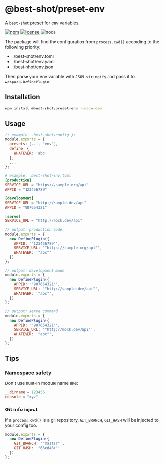 # @best-shot/preset-env

A `best-shot` preset for env variables.

[![npm][npm-badge]][npm-url]
[![license][license-badge]][github-url]
![node][node-badge]

The package will find the configuration from `process.cwd()` according to the following priority:

- ./best-shot/env.toml
- ./best-shot/env.yaml
- ./best-shot/env.json

Then parse your env variable with `JSON.stringify` and pass it to `webpack.DefinePlugin`.

## Installation

```bash
npm install @best-shot/preset-env --save-dev
```

## Usage

```js
// example: .best-shot/config.js
module.exports = {
  presets: [..., 'env'],
  define: {
    WHATEVER: 'abc'
  },
  ...
};
```

```toml
# example: .best-shot/env.toml
[production]
SERVICE_URL = "https://sample.org/api"
APPID = "123456789"

[development]
SERVICE_URL = "http://sample.dev/api"
APPID = "987654321"

[serve]
SERVICE_URL = "http://mock.dev/api"
```

```js
// output: production mode
module.exports = {
  new DefinePlugin({
    APPID: '"123456789"',
    SERVICE_URL: '"https://sample.org/api"',
    WHATEVER: '"abc"'
  })
};

// output: development mode
module.exports = {
  new DefinePlugin({
    APPID: '"987654321"',
    SERVICE_URL: '"http://sample.dev/api"',
    WHATEVER: '"abc"',
  })
};

// output: serve command
module.exports = {
  new DefinePlugin({
    APPID: '"987654321"',
    SERVICE_URL: '"http://mock.dev/api"',
    WHATEVER: '"abc"',
  })
};
```

## Tips

### Namespace safety

Don't use built-in module name like:

```toml
__dirname = 123456
console = "xyz"
```

### Git info inject

If a `process.cwd()` is a git repository, `GIT_BRANCH`, `GIT_HASH` will be injected to your config too.

```js
module.exports = {
  new DefinePlugin({
    GIT_BRANCH: '"master"',
    GIT_HASH: '"66ed46c"'
  })
};
```

[npm-url]: https://www.npmjs.com/package/@best-shot/preset-env
[npm-badge]: https://img.shields.io/npm/v/@best-shot/preset-env.svg?style=flat-square&logo=npm
[github-url]: https://github.com/Airkro/best-shot/tree/master/packages/preset-env
[node-badge]: https://img.shields.io/node/v/@best-shot/preset-env.svg?style=flat-square&colorB=green&logo=node.js
[license-badge]: https://img.shields.io/npm/l/@best-shot/preset-env.svg?style=flat-square&colorB=blue&logo=github

